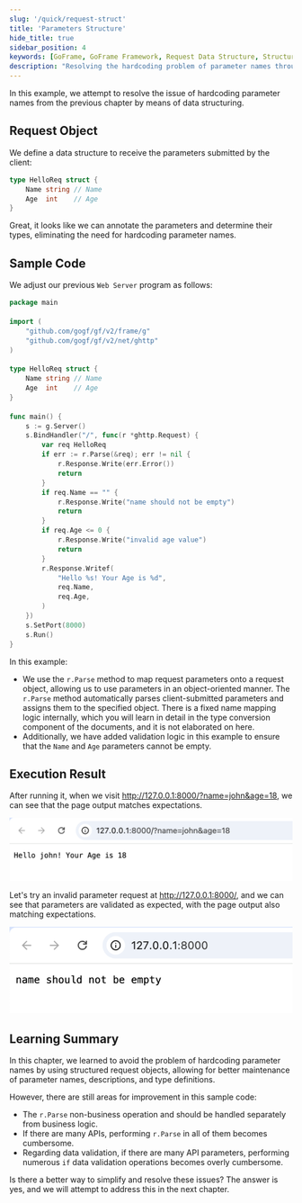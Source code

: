 ```yaml
---
slug: '/quick/request-struct'
title: 'Parameters Structure'
hide_title: true
sidebar_position: 4
keywords: [GoFrame, GoFrame Framework, Request Data Structure, Structured Request, Parameter Mapping, Data Validation, Web Server, Request Object, Hardcoding Parameter Names, API Optimization]
description: "Resolving the hardcoding problem of parameter names through data structuring, this introduces how to define request objects to receive client parameters, achieving parameter mapping and validation through the GoFrame framework to improve code maintainability. Additionally, the example program demonstrates methods to avoid redundant validation logic and explores more concise solutions."
---
```


In this example, we attempt to resolve the issue of hardcoding parameter names from the previous chapter by means of data structuring.

## Request Object

We define a data structure to receive the parameters submitted by the client:
```go 
type HelloReq struct {
    Name string // Name
    Age  int    // Age
}
```
Great, it looks like we can annotate the parameters and determine their types, eliminating the need for hardcoding parameter names.

## Sample Code

We adjust our previous `Web Server` program as follows:
```go title="main.go"
package main

import (
    "github.com/gogf/gf/v2/frame/g"
    "github.com/gogf/gf/v2/net/ghttp"
)

type HelloReq struct {
    Name string // Name
    Age  int    // Age
}

func main() {
    s := g.Server()
    s.BindHandler("/", func(r *ghttp.Request) {
        var req HelloReq
        if err := r.Parse(&req); err != nil {
            r.Response.Write(err.Error())
            return
        }
        if req.Name == "" {
            r.Response.Write("name should not be empty")
            return
        }
        if req.Age <= 0 {
            r.Response.Write("invalid age value")
            return
        }
        r.Response.Writef(
            "Hello %s! Your Age is %d",
            req.Name,
            req.Age,
        )
    })
    s.SetPort(8000)
    s.Run()
}
```
In this example:
- We use the `r.Parse` method to map request parameters onto a request object, allowing us to use parameters in an object-oriented manner. The `r.Parse` method automatically parses client-submitted parameters and assigns them to the specified object. There is a fixed name mapping logic internally, which you will learn in detail in the type conversion component of the documents, and it is not elaborated on here.
- Additionally, we have added validation logic in this example to ensure that the `Name` and `Age` parameters cannot be empty.

## Execution Result

After running it, when we visit http://127.0.0.1:8000/?name=john&age=18, we can see that the page output matches expectations.

![img.png](img.png)

Let's try an invalid parameter request at http://127.0.0.1:8000/, and we can see that parameters are validated as expected, with the page output also matching expectations.

![img_2.png](img_2.png)

## Learning Summary

In this chapter, we learned to avoid the problem of hardcoding parameter names by using structured request objects, allowing for better maintenance of parameter names, descriptions, and type definitions.

However, there are still areas for improvement in this sample code:
- The `r.Parse` non-business operation and should be handled separately from business logic.
- If there are many APIs, performing `r.Parse` in all of them becomes cumbersome.
- Regarding data validation, if there are many API parameters, performing numerous `if` data validation operations becomes overly cumbersome.

Is there a better way to simplify and resolve these issues? The answer is yes, and we will attempt to address this in the next chapter.